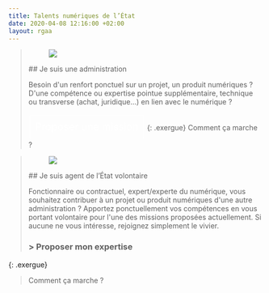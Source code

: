 ```yaml
---
title: Talents numériques de l’État
date: 2020-04-08 12:16:00 +02:00
layout: rgaa
---
```


<style>
         .button {
         background-color: none;
         border: 1px solid white;
         color: white;
         padding: 10px 10px;
         text-align: center;
         text-decoration: none;
         display: inline-block;
         font-size: 20px;
         margin: 4px 2px;
         cursor: pointer;
         }
      </style>

> <figure class='image-left' style='width: 4%;'><img src="/uploads/fleche-droite.png"/></figure>## Je suis une administration
> 
> Besoin d'un renfort ponctuel sur un projet, un produit numériques ? D'une compétence ou expertise pointue supplémentaire, technique ou transverse (achat, juridique...) en lien avec le numérique ? 
> 
><a href="https://sgmap.sphinxdeclic.com/d/s/b5osl9" class="button">Proposer une mission</a>
{: .exergue}
Comment ça marche ?


> <figure class='image-left' style='width: 5%;'><img src="/uploads/fleche-droite.png"/></figure>## Je suis agent de l’État volontaire
> 
> Fonctionnaire ou contractuel, expert/experte du numérique, vous souhaitez contribuer à un projet ou produit numériques d'une autre administration ? Apportez ponctuellement vos compétences en vous portant volontaire pour l'une des missions proposées actuellement.
> Si aucune ne vous intéresse, rejoignez simplement le vivier.
> 
> ### > Proposer mon expertise
{: .exergue}
> Comment ça marche ?